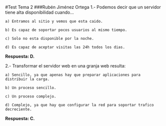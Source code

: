 #Test Tema 2
###Rubén Jiménez Ortega
1.- Podemos decir que un servidor tiene alta disponibilidad cuando...

	a) Entramos al sitio y vemos que esta caido.
	
	b) Es capaz de soportar pocos usuarios al mismo tiempo.
	
	c) Solo no esta disponible por la noche.
	
	d) Es capaz de aceptar visitas las 24h todos los dias.

**Respuesta: D.**

2.- Transformar el servidor web en una granja web resulta:

	a) Sencillo, ya que apenas hay que preparar aplicaciones para distribuir la carga.
	
	b) Un proceso sencillo.

	c) Un proceso complejo.
	
	d) Complejo, ya que hay que configurar la red para soportar trafico decreciente.
	
**Respuesta: C.**